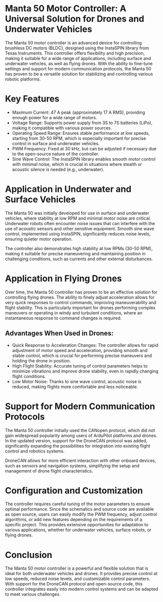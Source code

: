 # Manta 50 Motor Controller: A Universal Solution for Drones and Underwater Vehicles
The Manta 50 motor controller is an advanced device for controlling brushless DC motors (BLDC), designed using the InstaSPIN library from Texas Instruments. This controller offers flexibility and high precision, making it suitable for a wide range of applications, including surface and underwater vehicles, as well as flying drones. With the ability to fine-tune settings and support for modern communication protocols, the Manta 50 has proven to be a versatile solution for stabilizing and controlling various robotic platforms.

# Key Features
* Maximum Current: 47 A peak (approximately 17 A RMS), providing enough power for a wide range of motors.
* Voltage Range: Supports power supply from 3S to 7S batteries (LiPo), making it compatible with various power sources.
* Operating Speed Range: Ensures stable performance at low speeds, starting from 30-50 RPM, which is especially important for precise control in surface and underwater vehicles.
* PWM Frequency: Fixed at 30 kHz, but can be adjusted if necessary due to the open-source nature of the controller.
* Sine Wave Control: The InstaSPIN library enables smooth motor control with minimal noise, which is crucial in situations where stealth or acoustic silence is needed (e.g., underwater).
# Application in Underwater and Surface Vehicles
The Manta 50 was initially developed for use in surface and underwater vehicles, where stability at low RPM and minimal motor noise are critical. Underwater robots often encounter noise issues that can interfere with the use of acoustic sensors and other sensitive equipment. Smooth sine wave control, implemented using InstaSPIN, significantly reduces noise levels, ensuring quieter motor operation.

The controller also demonstrates high stability at low RPMs (30-50 RPM), making it suitable for precise maneuvering and maintaining position in challenging conditions, such as currents and other external disturbances.

# Application in Flying Drones
Over time, the Manta 50 controller has proven to be an effective solution for controlling flying drones. The ability to finely adjust acceleration allows for very quick responses to control commands, improving maneuverability and flight stability. This is particularly important for drones performing complex maneuvers or operating in windy and turbulent conditions, where an instantaneous response to command changes is required.

## Advantages When Used in Drones:
* Quick Response to Acceleration Changes: The controller allows for rapid adjustment of motor speed and acceleration, providing smooth and stable control, which is crucial for performing precise maneuvers and holding the drone in position.
* High Flight Stability: Accurate tuning of control parameters helps to minimize vibrations and improve drone stability, even in rapidly changing flight conditions.
* Low Motor Noise: Thanks to sine wave control, acoustic noise is reduced, making flights more comfortable and less noticeable.
# Support for Modern Communication Protocols
The Manta 50 controller initially used the CANopen protocol, which did not gain widespread popularity among users of ArduPilot platforms and drones. In the updated version, support for the DroneCAN protocol was added, significantly expanding the possibilities for integration into existing flight control and robotics systems.

DroneCAN allows for more efficient interaction with other onboard devices, such as sensors and navigation systems, simplifying the setup and management of drone flight characteristics.

# Configuration and Customization
The controller requires careful tuning of the motor parameters to ensure optimal performance. Since the schematics and source code are available as open source, users can easily modify the PWM frequency, adjust control algorithms, or add new features depending on the requirements of a specific project. This provides extensive opportunities for adaptation to various applications, whether for underwater vehicles, surface robots, or flying drones.

# Conclusion
The Manta 50 motor controller is a powerful and flexible solution that is ideal for both underwater vehicles and drones. It provides precise control at low speeds, reduced noise levels, and customizable control parameters. With support for the DroneCAN protocol and open-source code, this controller integrates easily into modern control systems and can be adapted to meet various challenges.
